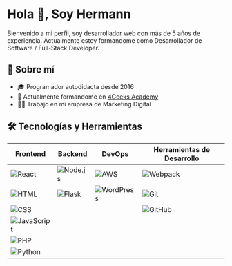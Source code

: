 # Hola 👋, Soy Hermann

Bienvenido a mi perfil, soy desarrollador web con más de 5 años de experiencia.
Actualmente estoy formandome como Desarrollador de Software / Full-Stack Developer.

## 🚀 Sobre mí

- 🎓 Programador autodidacta desde 2016
- 🌱 Actualmente formandome en [4Geeks Academy](https://4geeksacademy.com/)
- 🧑‍💻 Trabajo en mi empresa de Marketing Digital

## 🛠️ Tecnologías y Herramientas

| Frontend | Backend | DevOps | Herramientas de Desarrollo |
| -------- | ------- | ------ | -------------------------- |
| ![React](https://img.shields.io/badge/React-61DAFB?style=for-the-badge&logo=react&logoColor=black) | ![Node.js](https://img.shields.io/badge/Node.js-339933?style=for-the-badge&logo=node-dot-js&logoColor=white) | ![AWS](https://img.shields.io/badge/Amazon_AWS-232F3E?style=for-the-badge&logo=amazon-aws&logoColor=white) | ![Webpack](https://img.shields.io/badge/Webpack-8DD6F9?style=for-the-badge&logo=webpack&logoColor=black) |
| ![HTML](https://img.shields.io/badge/HTML-E34F26?style=for-the-badge&logo=html5&logoColor=white) | ![Flask](https://img.shields.io/badge/Flask-000000?style=for-the-badge&logo=flask&logoColor=white) | ![WordPress](https://img.shields.io/badge/WordPress-21759B?style=for-the-badge&logo=wordpress&logoColor=white) | ![Git](https://img.shields.io/badge/Git-F05032?style=for-the-badge&logo=git&logoColor=white) |
| ![CSS](https://img.shields.io/badge/CSS-1572B6?style=for-the-badge&logo=css3&logoColor=white) | | | ![GitHub](https://img.shields.io/badge/GitHub-181717?style=for-the-badge&logo=github&logoColor=white) |
| ![JavaScript](https://img.shields.io/badge/JavaScript-F7DF1E?style=for-the-badge&logo=javascript&logoColor=black) | | | |
| ![PHP](https://img.shields.io/badge/PHP-777BB4?style=for-the-badge&logo=php&logoColor=white) | | | |
| ![Python](https://img.shields.io/badge/Python-3776AB?style=for-the-badge&logo=python&logoColor=white) | | | |

